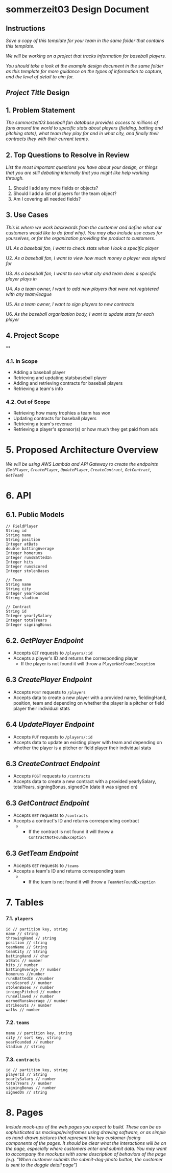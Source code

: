 # sommerzeit03 Design Document

## Instructions

*Save a copy of this template for your team in the same folder that contains
this template.*

*We will be working on a project that tracks information for baseball players.*

*You should take a look at the example design document in the same folder as
this template for more guidance on the types of information to capture, and the
level of detail to aim for.*

## *Project Title* Design

## 1. Problem Statement

*The sommerzeit03 baseball fan database provides access to millions of fans around
the world to specific stats about players (fielding, batting and pitching
stats), what team they play for and in what city, and finally their contracts they
with their current teams.*


## 2. Top Questions to Resolve in Review

*List the most important questions you have about your design, or things that
you are still debating internally that you might like help working through.*

1.   Should I add any more fields or objects?
2.   Should I add a list of players for the team object?
3.  Am I covering all needed fields?

## 3. Use Cases

*This is where we work backwards from the customer and define what our customers
would like to do (and why). You may also include use cases for yourselves, or
for the organization providing the product to customers.*

U1. *As a baseball fan, I want to check stats when I look a specific player*

U2. *As a baseball fan, I want to view how much money a player was signed for*

U3. *As a baseball fan, I want to see what city and team does a specific player plays in*

U4. *As a team owner, I want to add new players that were not registered with any team/league*

U5. *As a team owner, I want to sign players to new contracts*

U6. *As the baseball organization body, I want to update stats for each player*

## 4. Project Scope

**

### 4.1. In Scope

* Adding a baseball player
* Retrieving and updating statsbaseball player
* Adding and retrieving contracts for baseball players
* Retrieving a team's info

### 4.2. Out of Scope

* Retrieving how many trophies a team has won
* Updating contracts for baseball players
* Retrieving a team's revenue
* Retrieving a player's sponsor(s) or how much they get paid from ads

# 5. Proposed Architecture Overview

*We will be using AWS Lambda and API Gateway to create the endpoints (`GetPlayer`,
`CreatePlayer`, `UpdatePlayer`, `CreateContract`, `GetContract`, `GetTeam`)*

# 6. API

## 6.1. Public Models

```
// FieldPlayer 
String id
String name
String position
Integer atBats
double battingAverage
Integer homeruns
Integer runsBattedIn
Integer hits
Integer runsScored
Integer stolenBases
```

```
// Team
String name
String city
Integer yearFounded
String stadium
```

```
// Contract
String id
Integer yearlySalary
Integer totalYears
Integer signingBonus
```

## 6.2. *GetPlayer Endpoint*

* Accepts `GET` requests to `/players/:id`
* Accepts a player's ID and returns the corresponding player
  * If the player is not found it will throw a `PlayerNotFoundException`

## 6.3 *CreatePlayer Endpoint*

* Accepts `POST` requests to `/players`
* Accepts data to create a new player with a provided name, fieldingHand, position, team and depending on whether the player is a pitcher or field player their individual stats

## 6.4 *UpdatePlayer Endpoint*

* Accepts `PUT` requests to `/players/:id`
* Accepts data to update an existing player with team and depending on whether the player is a pitcher or field player their individual stats

## 6.3 *CreateContract Endpoint*

* Accepts `POST` requests to `/contracts`
* Accepts data to create a new contract with a provided yearlySalary, totalYears, signingBonus, signedOn (date it was signed on)

## 6.3 *GetContract Endpoint*

* Accepts `GET` requests to `/contracts`
* Accepts a contract's ID and returns corresponding contract
  * * If the contract is not found it will throw a `ContractNotFoundException`

## 6.3 *GetTeam Endpoint*

* Accepts `GET` requests to `/teams`
* Accepts a team's ID and returns corresponding team
  * * If the team is not found it will throw a `TeamNotFoundException`



# 7. Tables

### 7.1. `players`

```
id // partition key, string
name // string
throwingHand // string
position // string
teamName // String
teamCity // String
battingHand // char
atBats // number
hits // number
battingAverage // number
homeruns //number
runsBattedIn //number
runsScored // number
stolenBases // number
inningsPitched // number
runsAllowed // number
earnedRunsAverage // number
strikeouts // number
walks // number
```

### 7.2. `teams`

```
name // partition key, string
city // sort key, string
yearFounded // number
stadium // string
```

### 7.3. `contracts`

```
id // partition key, string
playerId // String
yearlySalary // number
totalYears // number
signingBonus // number
signedOn // string
```

# 8. Pages

*Include mock-ups of the web pages you expect to build. These can be as
sophisticated as mockups/wireframes using drawing software, or as simple as
hand-drawn pictures that represent the key customer-facing components of the
pages. It should be clear what the interactions will be on the page, especially
where customers enter and submit data. You may want to accompany the mockups
with some description of behaviors of the page (e.g. “When customer submits the
submit-dog-photo button, the customer is sent to the doggie detail page”)*
